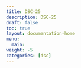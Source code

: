 ```yaml
---
title: DSC-25
description: DSC-25
draft: false
toc: true
layout: documentation-home
menu:
  main:
weight: -5
categories: [dsc]
---
```

